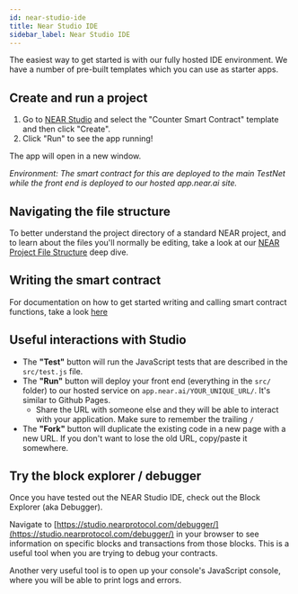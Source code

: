 ```yaml
---
id: near-studio-ide
title: Near Studio IDE
sidebar_label: Near Studio IDE
---
```


The easiest way to get started is with our fully hosted IDE environment. We have a number of pre-built templates which you can use as starter apps.

## Create and run a project

1. Go to [NEAR Studio](https://studio.nearprotocol.com) and select the "Counter Smart Contract" template and then click "Create".
2. Click "Run" to see the app running!

The app will open in a new window.

_Environment: The smart contract for this are deployed to the main TestNet while the front end is deployed to our hosted app.near.ai site._

## Navigating the file structure

To better understand the project directory of a standard NEAR project, and to learn about the files you'll normally be editing, take a look at our [NEAR Project File Structure](../development/filestructure) deep dive.

## Writing the smart contract

For documentation on how to get started writing and calling smart contract functions, take a look [here](../development/writing-smart-contracts)

## **Useful interactions with Studio**

* The **"Test"** button will run the JavaScript tests that are described in the `src/test.js` file.
* The **"Run"** button will deploy your front end \(everything in the `src/` folder\) to our hosted service on `app.near.ai/YOUR_UNIQUE_URL/`.  It's similar to Github Pages.
  * Share the URL with someone else and they will be able to interact with your application. Make sure to remember the trailing `/`
* The **"Fork"** button will duplicate the existing code in a new page with a new URL. If you don't want to lose the old URL, copy/paste it somewhere.

## Try the block explorer / debugger

Once you have tested out the NEAR Studio IDE, check out the Block Explorer \(aka Debugger\).

Navigate to [https://studio.nearprotocol.com/debugger/](https://studio.nearprotocol.com/debugger/) in your browser to see information on specific blocks and transactions from those blocks. This is a useful tool when you are trying to debug your contracts.

Another very useful tool is to open up your console's JavaScript console, where you will be able to print logs and errors.
